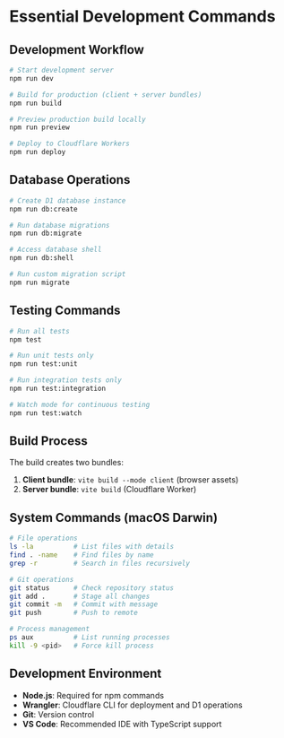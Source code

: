# Essential Development Commands

## Development Workflow
```bash
# Start development server
npm run dev

# Build for production (client + server bundles)
npm run build

# Preview production build locally
npm run preview

# Deploy to Cloudflare Workers
npm run deploy
```

## Database Operations
```bash
# Create D1 database instance
npm run db:create

# Run database migrations
npm run db:migrate

# Access database shell
npm run db:shell

# Run custom migration script
npm run migrate
```

## Testing Commands
```bash
# Run all tests
npm test

# Run unit tests only
npm run test:unit

# Run integration tests only  
npm run test:integration

# Watch mode for continuous testing
npm run test:watch
```

## Build Process
The build creates two bundles:
1. **Client bundle**: `vite build --mode client` (browser assets)
2. **Server bundle**: `vite build` (Cloudflare Worker)

## System Commands (macOS Darwin)
```bash
# File operations
ls -la          # List files with details
find . -name    # Find files by name
grep -r         # Search in files recursively

# Git operations
git status      # Check repository status
git add .       # Stage all changes
git commit -m   # Commit with message
git push        # Push to remote

# Process management
ps aux          # List running processes
kill -9 <pid>   # Force kill process
```

## Development Environment
- **Node.js**: Required for npm commands
- **Wrangler**: Cloudflare CLI for deployment and D1 operations
- **Git**: Version control
- **VS Code**: Recommended IDE with TypeScript support